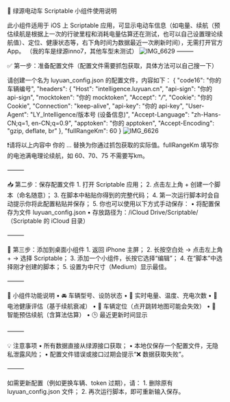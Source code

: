🛵 绿源电动车 Scriptable 小组件使用说明

此小组件适用于 iOS 上 Scriptable 应用，可显示电动车信息（如电量、续航（预估续航是根据上一次的行驶里程和消耗电量估算还在测试，也可以自己设置理论续航值）、定位、健康状态等，右下角时间为数据最近一次刷新时间），无需打开官方 App。
（我的车是绿源inno7，其他车型未测试）
![IMG_6629](https://github.com/user-attachments/assets/6a9d9910-b29e-4f96-b1ee-e4903c33afb8)
⸻


✅ 第一步：准备配置文件（配置文件需要抓包获取，具体方法可以自己搜一下）

请创建一个名为 luyuan_config.json 的配置文件，内容如下：
{
  "code16": "你的 车辆编号",
  "headers": {
    "Host": "intelligence.luyuan.cn",
    "api-sign": "你的 api-sign",
    "mocktoken": "你的 mocktoken",
    "Accept": "*/*",
    "Cookie": "你的 Cookie",
    "Connection": "keep-alive",
    "api-key": "你的 api-key",
    "User-Agent": "LY_Intelligence/版本号 (设备信息)",
    "Accept-Language": "zh-Hans-CN;q=1, en-CN;q=0.9",
    "apptoken": "你的 apptoken",
    "Accept-Encoding": "gzip, deflate, br"
  },
  "fullRangeKm": 60
}
 ![IMG_6626](https://github.com/user-attachments/assets/12262fad-6a33-4509-ae63-05a631906b12)

❗请将以上内容中 你的 ... 替换为你通过抓包获取的实际值。fullRangeKm 填写你的电池满电理论续航，如 60、70、75 不需要写km。

⸻

📥 第二步：保存配置文件 
	1.	打开 Scriptable 应用；
	2.	点击左上角 + 创建一个脚本（命名随意）；
	3.	在脚本中粘贴你得到的完整代码；
	4.	第一次运行脚本时会自动提示你将此配置粘贴并保存；
	5.	你也可以使用以下方式手动保存：
	•	将配置保存为文件 luyuan_config.json
	•	存放路径为：/iCloud Drive/Scriptable/（Scriptable 的 iCloud 目录）

⸻

📱 第三步：添加到桌面小组件
	1.	返回 iPhone 主屏；
	2.	长按空白处 → 点击左上角 + → 选择 Scriptable；
	3.	添加一个小组件，长按它选择“编辑”；
	4.	在“脚本”中选择刚才创建的脚本；
	5.	设置为中尺寸（Medium）显示最佳。

⸻

🔔 小组件功能说明
	•	🚘 车辆型号、设防状态
	•	🔋 实时电量、温度、充电次数
	•	🔧 电池健康评估（基于续航衰减）
	•	📍 车辆定位（点开跳转地图可能会失效）
	•	🛞 智能预估续航（含算法估算）
	•	🕒 最近更新时间显示

⸻

💡 注意事项
	•	所有数据直接从绿源接口获取；
	•	本地仅保存一个配置文件，无隐私泄露风险；
	•	配置文件错误或接口过期会提示“❌ 数据获取失败”。

⸻

如需更新配置（例如更换车辆、token 过期），请：
	1.	删除原有 luyuan_config.json 文件；
	2.	再次运行脚本，即可重新输入保存。
